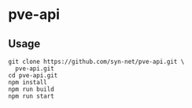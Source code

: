# pve-api

## Usage

```shell
git clone https://github.com/syn-net/pve-api.git \
  pve-api.git
cd pve-api.git
npm install
npm run build
npm run start
```

